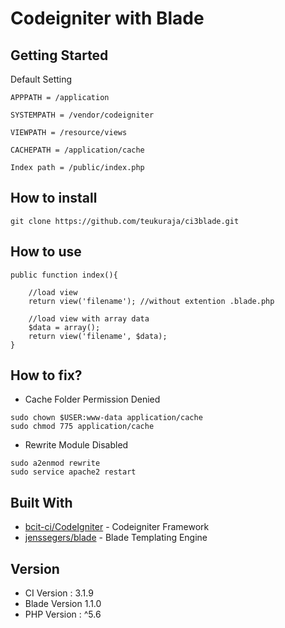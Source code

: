 Codeigniter with Blade
=====

## Getting Started


Default Setting
```
APPPATH = /application

SYSTEMPATH = /vendor/codeigniter

VIEWPATH = /resource/views

CACHEPATH = /application/cache

Index path = /public/index.php
```

## How to install
```
git clone https://github.com/teukuraja/ci3blade.git
```
## How to use
```
public function index(){

	//load view
	return view('filename'); //without extention .blade.php

	//load view with array data
	$data = array();
	return view('filename', $data);
}
```

## How to fix?
* Cache Folder Permission Denied
```
sudo chown $USER:www-data application/cache
sudo chmod 775 application/cache
```

* Rewrite Module Disabled
```
sudo a2enmod rewrite
sudo service apache2 restart
```

## Built With

* [bcit-ci/CodeIgniter](https://github.com/bcit-ci/CodeIgniter/) - Codeigniter Framework
* [jenssegers/blade](https://github.com/jenssegers/blade) - Blade Templating Engine

## Version

* CI Version : 3.1.9 
* Blade Version 1.1.0
* PHP Version : ^5.6
